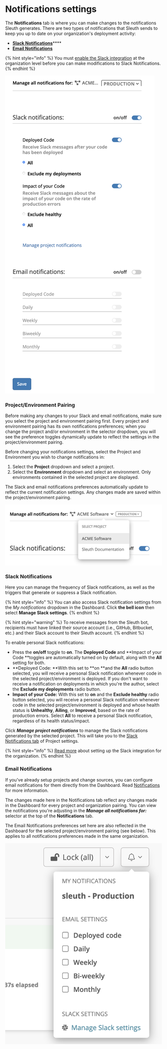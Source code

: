 # Notifications settings

The **Notifications** tab is where you can make changes to the notifications Sleuth generates. There are two types of notifications that Sleuth sends to keep you up to date on your organization's deployment activity:

* [**Slack Notifications**](notifications.md#slack-notifications)\*\*\*\*
* [**Email Notifications**](notifications.md#email-notifications)

{% hint style="info" %}
You must [enable the Slack integration](../../notifications.md#setting-up-slack-notifications) at the organization level before you can make modifications to Slack Notifications.
{% endhint %}

![](../../.gitbook/assets/account-notifications.png)

### **Project/Environment Pairing**

Before making any changes to your Slack and email notifications, make sure you select the project and environment pairing first. Every project and environment pairing has its own notifications preferences; when you change the project and/or environment in the selector dropdown, you will see the preference toggles dynamically update to reflect the settings in the project/environment pairing.

Before changing your notifications settings, select the Project and Environment you wish to change notifications in:

1. Select the **Project** dropdown and select a project.
2. Select the **Environment** dropdown and select an environment. Only environments contained in the selected project are displayed.

The Slack and email notifications preferences automatically update to reflect the current notification settings. Any changes made are saved within the project/environment pairing.

![Project/Environment pairing selector in the Notifications tab](../../.gitbook/assets/project-env-selector-notifications.png)

### **Slack Notifications**

Here you can manage the frequency of Slack notifications, as well as the triggers that generate or suppress a Slack notification.

{% hint style="info" %}
You can also access Slack notification settings from the _My notifications_ dropdown in the Dashboard. Click **the bell icon** then select **Manage Slack settings**.
{% endhint %}

{% hint style="warning" %}
To receive messages from the Sleuth bot, recipients must have linked their source account (i.e., GitHub, Bitbucket, etc.) and their Slack account to their Sleuth account.
{% endhint %}

To enable personal Slack notifications:

* Press the **on/off** toggle to **on**. The **Deployed Code** and \*\*Impact of your Code \*\*toggles are automatically turned on by default, along with the **All** setting for both.
* \*\*Deployed Code: \*\*With this set to \*\*on \*\*and the **All** radio button selected, you will receive a personal Slack notification whenever code in the selected project/environment is deployed. If you don't want to receive a notification on deployments in which you're the author, select the **Exclude my deployments** radio button.
* **Impact of your Code:** With this set to **on** and the **Exclude healthy** radio button selected, you will receive a personal Slack notification whenever code in the selected project/environment is deployed and whose health status is **Unhealthy**, **Ailing**, or **Improved**, based on the rate of production errors. Select **All** to receive a personal Slack notification, regardless of its health status/impact.

Click _**Manage project notifications**_ to manage the Slack notifications generated by the selected project. This will take you to the [Slack Notifications tab](../project/slack-notifications.md) of Project settings.

{% hint style="info" %}
[Read more](../../integrations-1/slack.md#about-the-integration) about setting up the Slack integration for the organization.
{% endhint %}

### **Email Notifications**

If you've already setup projects and change sources, you can configure email notifications for them directly from the Dashboard. Read [Notifications](../../notifications.md#setting-up-email-notifications) for more information.

The changes made here in the Notifications tab reflect any changes made in the Dashboard for every project and organization pairing. You can view the notifications you're adjusting in the _**Manage all notifications for:**_ selector at the top of the **Notifications** tab.

The Email Notifications preferences set here are also reflected in the Dashboard for the selected project/environment pairing (see below). This applies to all notifications preferences made in the same organization.

![](../../.gitbook/assets/sleuth-sleuth-command-center-sleuth-2021-01-30-11-19-26.png)
